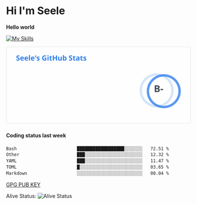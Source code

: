 <h1>Hi I'm Seele</h1>

<b>Hello world</b>

[![My Skills](https://skillicons.dev/icons?i=js,html,css,py,vscode,arduino,cloudflare,docker,git,github,githubactions,heroku,linux,md,mysql,nodejs,nginx,postgres,sqlite,vercel,workers,arch,ubuntu,debian,bash)](https://skillicons.dev)

<img src='/assets/stats.svg' alt="Seele's github stats" >

<h4>Coding status last week </h4>

<!--START_SECTION:waka-->

```txt
Bash                       ██████████████████░░░░░░░   72.51 %
Other                      ███░░░░░░░░░░░░░░░░░░░░░░   12.32 %
YAML                       ███░░░░░░░░░░░░░░░░░░░░░░   11.47 %
TOML                       █░░░░░░░░░░░░░░░░░░░░░░░░   03.65 %
Markdown                   ░░░░░░░░░░░░░░░░░░░░░░░░░   00.04 %
```

<!--END_SECTION:waka-->

[GPG PUB KEY](https://keys.openpgp.org/vks/v1/by-fingerprint/3FCE91BF5B9666B55B67213C4C57B7824A5B6680)

Alive Status: ![Alive Status](https://hc.dvd.moe/b/2/8b44cecc-1f43-4449-9b4b-9c7fd754673c.svg)
